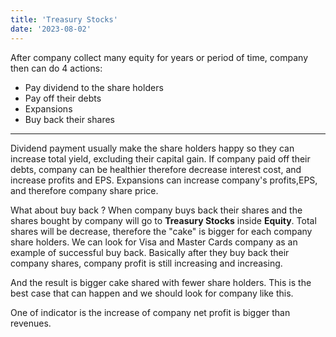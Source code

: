 ```yaml
---
title: 'Treasury Stocks'
date: '2023-08-02'
---
```


After company collect many equity for years or period of time, company then can do 4 actions:
- Pay dividend to the share holders
- Pay off their debts
- Expansions
- Buy back their shares
---
Dividend payment usually make the share holders happy so they can increase total yield, excluding their capital gain.
If company paid off their debts, company can be healthier therefore decrease interest cost, and increase profits and EPS.
Expansions can increase company's profits,EPS, and therefore company share price.

What about buy back ? When company buys back their shares and the shares bought by company will go to **Treasury Stocks** inside **Equity**.
Total shares will be decrease, therefore the "cake" is bigger for each company share holders.
We can look for Visa and Master Cards company as an example of successful buy back. Basically after they buy back their company shares, company profit is still increasing and increasing.

And the result is bigger cake shared with fewer share holders. This is the best case that can happen and we should look for company like this.

One of indicator is the increase of company net profit is bigger than revenues.
